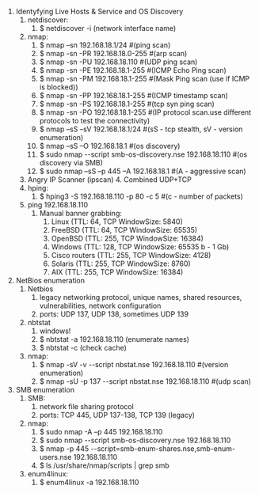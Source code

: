 
1. Identyfying Live Hosts & Service and OS Discovery
	1. netdiscover:
		1. $ netdiscover -i (network interface name)
	2. nmap:
		1. $ nmap –sn 192.168.18.1/24 #(ping scan)
		2. $ nmap -sn -PR 192.168.18.0-255 #(arp scan)
		3. $ nmap -sn -PU 192.168.18.110 #(UDP ping scan)
		4. $ nmap -sn -PE 192.168.18.1-255 #(ICMP Echo Ping scan)
		5. $ nmap -sn -PM 192.168.18.1-255 #(Mask Ping scan (use if ICMP is blocked))
		6. $ nmap -sn -PP 192.168.18.1-255 #(ICMP timestamp scan)
		7. $ nmap -sn -PS 192.168.18.1-255 #(tcp syn ping scan)
		8. $ nmap -sn -PO 192.168.18.1-255 #(IP protocol scan.use different protocols to test the connectivity)
		9. $ nmap –sS –sV 192.168.18.1/24 #(sS - tcp stealth, sV - version enumeration)
		10. $ nmap –sS –O 192.168.18.1 #(os discovery)
		11. $ sudo nmap --script smb-os-discovery.nse 192.168.18.110 #(os discovery via SMB)
		12. $ sudo nmap –sS –p 445 –A 192.168.18.1 #(A - aggressive scan)
	3. Angry IP Scanner (ipscan)
		4. Combined UDP+TCP
	4. hping:
		1. $ hping3 -S 192.168.18.110 -p 80 -c 5 #(c - number of packets)
	5. ping 192.168.18.110
		1. Manual banner grabbing:
			1. Linux (TTL: 64, TCP WindowSize: 5840)
			2. FreeBSD (TTL: 64, TCP WindowSize: 65535)
			3. OpenBSD (TTL: 255, TCP WindowSize: 16384)
			4. Windows (TTL: 128, TCP WindowSize: 65535 b - 1 Gb)
			5. Cisco routers (TTL: 255, TCP WindowSize: 4128)
			6. Solaris (TTL: 255, TCP WindowSize: 8760)
			7. AIX (TTL: 255, TCP WindowSize: 16384)
2. NetBios enumeration
	1. Netbios
		1. legacy networking protocol, unique names, shared resources, vulnerabilities, network configuration
		2. ports: UDP 137, UDP 138, sometimes UDP 139
	2. nbtstat
		1. windows!
		2. $ nbtstat -a 192.168.18.110 (enumerate names)
		3. $ nbtstat -c (check cache)
	3. nmap:
		1. $ nmap -sV -v --script nbstat.nse 192.168.18.110 #(version enumeration)
		2. $ nmap -sU -p 137 --script nbstat.nse 192.168.18.110 #(udp scan)
3. SMB enumeration
	1. SMB:
		1. network file sharing protocol
		2. ports: TCP 445, UDP 137-138, TCP 139 (legacy)
	2. nmap:
		1. $ sudo nmap -A –p 445 192.168.18.110
		2. $ sudo nmap --script smb-os-discovery.nse 192.168.18.110
		3. $ nmap -p 445 --script=smb-enum-shares.nse,smb-enum-users.nse 192.168.18.110
		4. $ ls /usr/share/nmap/scripts | grep smb
	3. enum4linux:
		1. $ enum4linux -a 192.168.18.110